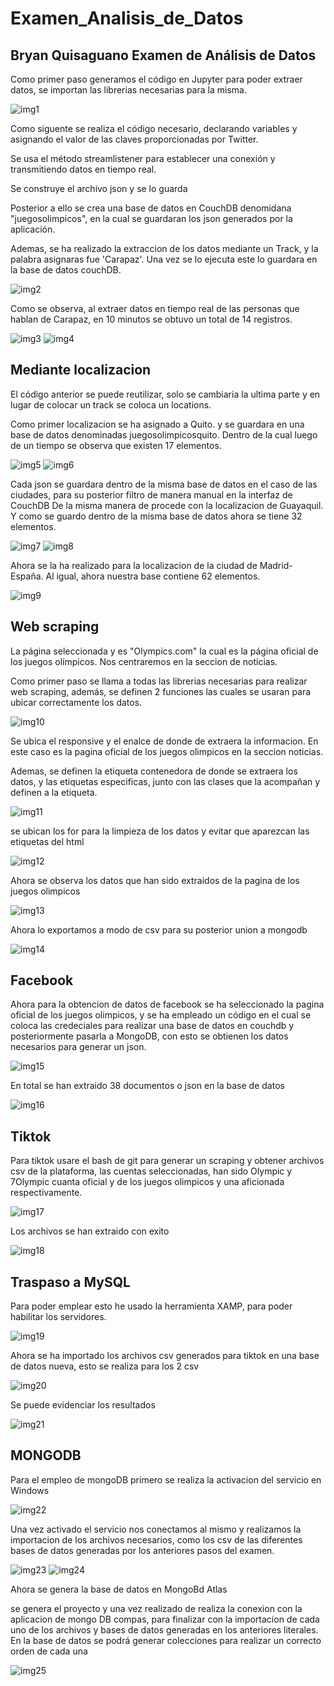 # Examen_Analisis_de_Datos
Bryan Quisaguano Examen de Análisis de Datos
--------------------------------
Como primer paso generamos el código en Jupyter para poder extraer datos, se importan las librerias necesarias para la misma.

<img src="https://github.com/BryanArmando/Examen_Analisis_de_Datos/blob/main/im%C3%A1genes/1.JPG" alt="img1"/>
     
Como siguente se realiza el código necesario, declarando variables y asignando el valor de las claves proporcionadas por Twitter.
     
Se usa el método streamlistener para establecer una conexión y transmitiendo datos en tiempo real. 
     
Se construye el archivo json y se lo guarda
     
Posterior a ello se crea una base de datos en CouchDB denomidana "juegosolimpicos", en la cual se guardaran los json generados por la aplicación.
     
Ademas, se ha realizado la extraccion de los datos mediante un Track, y la palabra asignaras fue 'Carapaz'. Una vez se lo ejecuta este lo guardara en la base de datos couchDB.
     
<img src="https://github.com/BryanArmando/Examen_Analisis_de_Datos/blob/main/im%C3%A1genes/2.JPG" alt="img2"/>
     
Como se observa, al extraer datos en tiempo real de las personas que hablan de Carapaz, en 10 minutos se obtuvo un total de 14 registros.

<img src="https://github.com/BryanArmando/Examen_Analisis_de_Datos/blob/main/im%C3%A1genes/3.JPG" alt="img3"/>

<img src="https://github.com/BryanArmando/Examen_Analisis_de_Datos/blob/main/im%C3%A1genes/4.JPG" alt="img4"/>

     
Mediante localizacion
------------------------------------------
El código anterior se puede reutilizar, solo se cambiaria la ultima parte y en lugar de colocar un track se coloca un locations.

Como primer localizacion se ha asignado a Quito. y se guardara en una base de datos denominadas juegosolimpicosquito. Dentro de la cual luego de un tiempo se observa que existen 17 elementos.

<img src="https://github.com/BryanArmando/Examen_Analisis_de_Datos/blob/main/im%C3%A1genes/5.JPG" alt="img5"/>

<img src="https://github.com/BryanArmando/Examen_Analisis_de_Datos/blob/main/im%C3%A1genes/6.JPG" alt="img6"/>

Cada json se guardara dentro de la misma base de datos en el caso de las ciudades, para su posterior filtro de manera manual en la interfaz de CouchDB
De la misma manera de procede con la localizacion de Guayaquil. Y como se guardo dentro de la misma base de datos ahora se tiene 32 elementos.

<img src="https://github.com/BryanArmando/Examen_Analisis_de_Datos/blob/main/im%C3%A1genes/7.JPG" alt="img7"/>

<img src="https://github.com/BryanArmando/Examen_Analisis_de_Datos/blob/main/im%C3%A1genes/8.JPG" alt="img8"/>

Ahora se la ha realizado para la localizacion de la ciudad de Madrid-España. Al igual, ahora nuestra base contiene 62 elementos.

<img src="https://github.com/BryanArmando/Examen_Analisis_de_Datos/blob/main/im%C3%A1genes/9.JPG" alt="img9"/>



Web scraping
---------------------------------------

La página seleccionada y es "Olympics.com" la cual es la página oficial de los juegos olímpicos. Nos centraremos en la seccion de noticias.

Como primer paso se llama a todas las librerias necesarias para realizar web scraping, además, se definen 2 funciones las cuales se usaran para ubicar correctamente los datos.

<img src="https://github.com/BryanArmando/Examen_Analisis_de_Datos/blob/main/im%C3%A1genes/10.JPG" alt="img10"/>

Se  ubica el responsive y el enalce de donde de extraera la informacion. En este caso es la pagina oficial de los juegos olimpicos en la seccion noticias.

Ademas, se definen la etiqueta contenedora de donde se extraera los datos, y las etiquetas especificas, junto con las clases que la acompañan y definen a la etiqueta.

<img src="https://github.com/BryanArmando/Examen_Analisis_de_Datos/blob/main/im%C3%A1genes/11.JPG" alt="img11"/>

se ubican los for para la limpieza de los datos y evitar que aparezcan las etiquetas del html

<img src="https://github.com/BryanArmando/Examen_Analisis_de_Datos/blob/main/im%C3%A1genes/12.JPG" alt="img12"/>

Ahora se observa los datos que han sido extraidos de la pagina de los juegos olimpicos

<img src="https://github.com/BryanArmando/Examen_Analisis_de_Datos/blob/main/im%C3%A1genes/13.JPG" alt="img13"/>

Ahora lo exportamos a modo de csv para su posterior union a mongodb

<img src="https://github.com/BryanArmando/Examen_Analisis_de_Datos/blob/main/im%C3%A1genes/14.JPG" alt="img14"/>

Facebook
-----------------------------------------
Ahora para la obtencion de datos de facebook se ha seleccionado la pagina oficial de los juegos olimpicos, y se ha empleado un código en el cual se coloca las credeciales para realizar una base de datos en couchdb y posteriormente pasarla a MongoDB, con esto se obtienen los datos necesarios para generar un json.

<img src="https://github.com/BryanArmando/Examen_Analisis_de_Datos/blob/main/im%C3%A1genes/15.JPG" alt="img15"/>

En total se han extraido 38 documentos o json en la base de datos

<img src="https://github.com/BryanArmando/Examen_Analisis_de_Datos/blob/main/im%C3%A1genes/16.JPG" alt="img16"/>

Tiktok
-----------------------------------
Para tiktok usare el bash de git para generar un scraping y obtener archivos csv de la plataforma, las cuentas seleccionadas, han sido Olympic y 7Olympic cuanta oficial y de los juegos olimpicos y una aficionada respectivamente.

<img src="https://github.com/BryanArmando/Examen_Analisis_de_Datos/blob/main/im%C3%A1genes/17.JPG" alt="img17"/>

Los archivos se han extraido con exito

<img src="https://github.com/BryanArmando/Examen_Analisis_de_Datos/blob/main/im%C3%A1genes/18.JPG" alt="img18"/>

Traspaso a MySQL
---------------------------
Para poder emplear esto he usado la herramienta XAMP, para poder habilitar los servidores.

<img src="https://github.com/BryanArmando/Examen_Analisis_de_Datos/blob/main/im%C3%A1genes/19.JPG" alt="img19"/>

Ahora se ha importado los archivos csv generados para tiktok en una base de datos nueva, esto se realiza para los 2 csv

<img src="https://github.com/BryanArmando/Examen_Analisis_de_Datos/blob/main/im%C3%A1genes/20.JPG" alt="img20"/>

Se puede evidenciar los resultados

<img src="https://github.com/BryanArmando/Examen_Analisis_de_Datos/blob/main/im%C3%A1genes/21.JPG" alt="img21"/>

MONGODB
----------------------------------
Para el empleo de mongoDB primero se realiza la activacion del servicio en Windows

<img src="https://github.com/BryanArmando/Examen_Analisis_de_Datos/blob/main/im%C3%A1genes/22.JPG" alt="img22"/>

Una vez activado el servicio nos conectamos al mismo y realizamos la importacion de los archivos necesarios, como los csv de las diferentes bases de datos generadas por los anteriores pasos del examen.

<img src="https://github.com/BryanArmando/Examen_Analisis_de_Datos/blob/main/im%C3%A1genes/23.JPG" alt="img23"/>

<img src="https://github.com/BryanArmando/Examen_Analisis_de_Datos/blob/main/im%C3%A1genes/24.JPG" alt="img24"/>


Ahora se genera la base de datos en MongoBd Atlas

se genera el proyecto y una vez realizado de realiza la conexion con la aplicacion de mongo DB compas, para finalizar con la importacion de cada uno de los archivos y bases de datos generadas en los anteriores literales. En la base de datos se podrá generar colecciones para realizar un correcto orden de cada una

<img src="https://github.com/BryanArmando/Examen_Analisis_de_Datos/blob/main/im%C3%A1genes/25.JPG" alt="img25"/>
